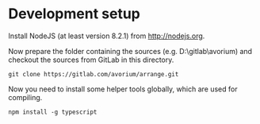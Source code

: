 # Development setup

Install NodeJS (at least version 8.2.1) from http://nodejs.org.

Now prepare the folder containing the sources (e.g. D:\\gitlab\\avorium) and checkout the sources from GitLab in this directory.

```
git clone https://gitlab.com/avorium/arrange.git
```

Now you need to install some helper tools globally, which are used for compiling.

```
npm install -g typescript
```

